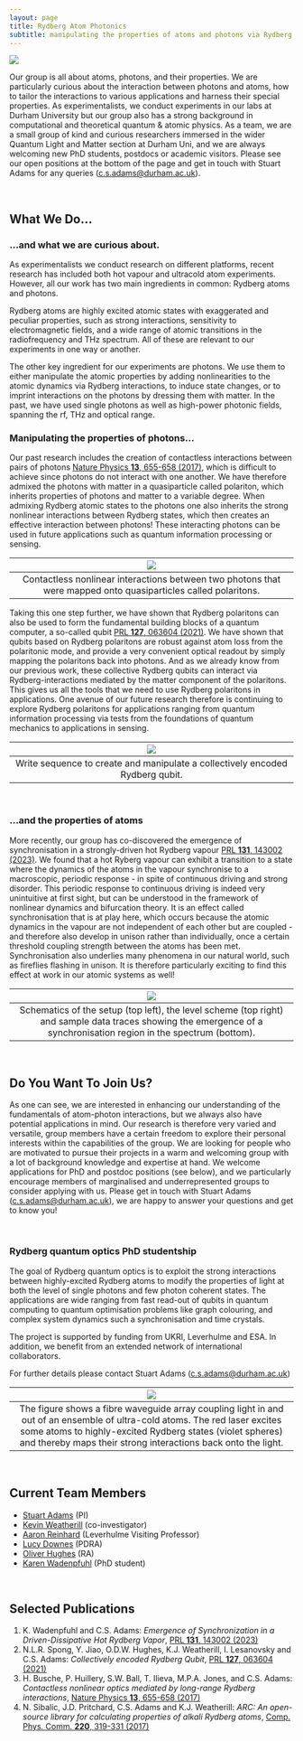 ```yaml
---
layout: page
title: Rydberg Atom Photonics
subtitle: manipulating the properties of atoms and photons via Rydberg states
---
```


![](photonics/img/hannes-postcard.png)


Our group is all about atoms, photons, and their properties. We are particularly curious about the interaction between photons and atoms, how to tailor the interactions to various applications and harness their special properties. As experimentalists, we conduct experiments in our labs at Durham University but our group also has a strong background in computational and theoretical quantum & atomic physics. As a team, we are a small group of kind and curious researchers immersed in the wider Quantum Light and Matter section at Durham Uni, and we are always welcoming new PhD students, postdocs or academic visitors. Please see our open positions at the bottom of the page and get in touch with Stuart Adams for any queries (c.s.adams@durham.ac.uk).

<br>


## What We Do...
### ...and what we are curious about.
As experimentalists we conduct research on different platforms, recent research has included both hot vapour and ultracold atom experiments. However, all our work has two main ingredients in common: Rydberg atoms and photons. 

Rydberg atoms are highly excited atomic states with exaggerated and peculiar properties, such as strong interactions, sensitivity to electromagnetic fields, and a wide range of atomic transitions in the radiofrequency and THz spectrum. All of these are relevant to our experiments in one way or another.

The other key ingredient for our experiments are photons. We use them to either manipulate the atomic properties by adding nonlinearities to the atomic dynamics via Rydberg interactions, to induce state changes, or to imprint interactions on the photons by dressing them with matter. In the past, we have used single photons as well as high-power photonic fields, spanning the rf, THz and optical range.

### Manipulating the properties of photons...
Our past research includes the creation of contactless interactions between pairs of photons [Nature Physics **13**, 655-658 (2017)](https://www.nature.com/articles/nphys4058), which is difficult to achieve since photons do not interact with one another. We have therefore admixed the photons with matter in a quasiparticle called polariton, which inherits properties of photons and matter to a variable degree. When admixing Rydberg atomic states to the photons one also inherits the strong nonlinear interactions between Rydberg states, which then creates an effective interaction between photons! These interacting photons can be used in future applications such as quantum information processing or sensing. 

|![](photonics/img/contactless-interactions.png)|
|:--:|
|Contactless nonlinear interactions between two photons that were mapped onto quasiparticles called polaritons.|

Taking this one step further, we have shown that Rydberg polaritons can also be used to form the fundamental building blocks of a quantum computer, a so-called qubit [PRL **127**, 063604 (2021)](https://journals.aps.org/prl/abstract/10.1103/PhysRevLett.127.063604). We have shown that qubits based on Rydberg polaritons are robust against atom loss from the polaritonic mode, and provide a very convenient optical readout by simply mapping the polaritons back into photons. And as we already know from our previous work, these collective Rydberg qubits can interact via Rydberg-interactions mediated by the matter component of the polaritons. This gives us all the tools that we need to use Rydberg polaritons in applications. One avenue of our future research therefore is continuing to explore Rydberg polaritons for applications ranging from quantum information processing via tests from the foundations of quantum mechanics to applications in sensing. 

|![](photonics/img/collective-qubit2.png)|
|:--:|
|Write sequence to create and manipulate a collectively encoded Rydberg qubit.|

<br>

### ...and the properties of atoms
More recently, our group has co-discovered the emergence of synchronisation in a strongly-driven hot Rydberg vapour [PRL **131**, 143002 (2023)](https://journals.aps.org/prl/pdf/10.1103/PhysRevLett.131.143002). We found that a hot Ryberg vapour can exhibit a transition to a state where the dynamics of the atoms in the vapour synchronise to a macroscopic, periodic response - in spite of continuous driving and strong disorder. This periodic response to continuous driving is indeed very unintuitive at first sight, but can be understood in the framework of nonlinear dynamics and bifurcation theory. It is an effect called synchronisation that is at play here, which occurs because the atomic dynamics in the vapour are not independent of each other but are coupled - and therefore also develop in unison rather than individually, once a certain threshold coupling strength between the atoms has been met. Synchronisation also underlies many phenomena in our natural world, such as fireflies flashing in unison. It is therefore particularly exciting to find this effect at work in our atomic systems as well!

|![](photonics/img/synchronisation.png)|
|:--:| 
|Schematics of the setup (top left), the level scheme (top right) and sample data traces showing the emergence of a synchronisation region in the spectrum (bottom).|

<br>

## Do You Want To Join Us?

As one can see, we are interested in enhancing our understanding of the fundamentals of atom-photon interactions, but we always also have potential applications in mind. Our research is therefore very varied and versatile, group members have a certain freedom to explore their personal interests within the capabilities of the group. We are looking for people who are motivated to pursue their projects in a warm and welcoming group with a lot of background knowledge and expertise at hand. We welcome applications for PhD and postdoc positions (see below), and we particularly encourage members of marginalised and underrepresented groups to consider applying with us. Please get in touch with Stuart Adams (c.s.adams@durham.ac.uk), we are happy to answer your questions and get to know you!

<br>

### Rydberg quantum optics PhD studentship 

The goal of Rydberg quantum optics is to exploit the strong interactions between highly-excited Rydberg atoms to modify the properties of light at both the level of single photons and few photon coherent states. The applications are wide ranging from fast read-out of qubits in quantum computing to quantum optimisation problems like graph colouring, and complex system dynamics such a synchronisation and time crystals. 

The project is supported by funding from UKRI, Leverhulme and ESA. In addition, we benefit from an extended network of international collaborators. 

For further details please contact Stuart Adams (c.s.adams@durham.ac.uk)

|![](photonics/img/waveguide-array.png)|
|:--:| 
|The figure shows a fibre waveguide array coupling light in and out of an ensemble of ultra-cold atoms. The red laser excites some atoms to highly-excited Rydberg states (violet spheres) and thereby maps their strong interactions back onto the light. |

<br>

## Current Team Members

- [Stuart Adams](https://www.durham.ac.uk/staff/c-s-adams/) (PI)
- [Kevin Weatherill](https://www.durham.ac.uk/staff/k-j-weatherill/) (co-investigator)
- [Aaron Reinhard](https://www.kenyon.edu/directory/aaron-reinhard/) (Leverhulme Visiting Professor)
- [Lucy Downes](https://www.durham.ac.uk/staff/lucy-downes/) (PDRA)
- [Oliver Hughes](https://www.durham.ac.uk/staff/oliver-d-hughes/) (RA)
- [Karen Wadenpfuhl]() (PhD student)

<br>

## Selected Publications

1. K. Wadenpfuhl and C.S. Adams: *Emergence of Synchronization in a Driven-Dissipative Hot Rydberg Vapor*, [PRL **131**, 143002 (2023)](https://journals.aps.org/prl/pdf/10.1103/PhysRevLett.131.143002)
2. N.L.R. Spong, Y. Jiao, O.D.W. Hughes, K.J. Weatherill, I. Lesanovsky and C.S. Adams: *Collectively encoded Rydberg Qubit*, [PRL **127**, 063604 (2021)](https://journals.aps.org/prl/abstract/10.1103/PhysRevLett.127.063604)
3. H. Busche, P. Huillery, S.W. Ball, T. Ilieva, M.P.A. Jones, and C.S. Adams: *Contactless nonlinear optics mediated by long-range Rydberg interactions*, [Nature Physics **13**, 655-658 (2017)](https://www.nature.com/articles/nphys4058)
4. N. Sibalic, J.D. Pritchard, C.S. Adams and K.J. Weatherill: *ARC: An open-source library for calculating properties of alkali Rydberg atoms*, [Comp. Phys. Comm. **220**, 319-331 (2017)](https://www.sciencedirect.com/science/article/pii/S0010465517301972)
